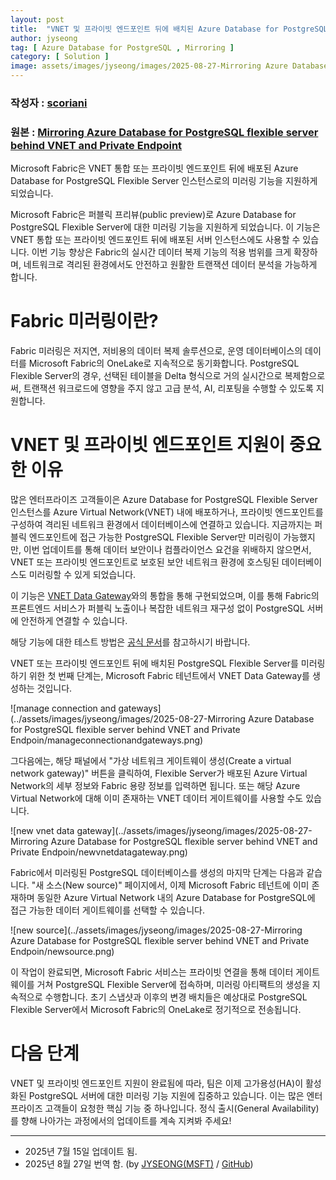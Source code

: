 ```yaml
---
layout: post
title:  "VNET 및 프라이빗 엔드포인트 뒤에 배치된 Azure Database for PostgreSQL Flexible Server 미러링"
author: jyseong
tag: [ Azure Database for PostgreSQL , Mirroring ]
category: [ Solution ]
image: assets/images/jyseong/images/2025-08-27-Mirroring Azure Database for PostgreSQL flexible server behind VNET and Private Endpoint/show-private-link-overview.png
---
```


### 작성자 : [scoriani](https://techcommunity.microsoft.com/users/scoriani/218343)
### 원본 : [Mirroring Azure Database for PostgreSQL flexible server behind VNET and Private Endpoint](https://techcommunity.microsoft.com/blog/adforpostgresql/mirroring-azure-database-for-postgresql-flexible-server-behind-vnet-and-private-/4432401)

Microsoft Fabric은 VNET 통합 또는 프라이빗 엔드포인트 뒤에 배포된 Azure Database for PostgreSQL Flexible Server 인스턴스로의 미러링 기능을 지원하게 되었습니다.

Microsoft Fabric은 퍼블릭 프리뷰(public preview)로 Azure Database for PostgreSQL Flexible Server에 대한 미러링 기능을 지원하게 되었습니다. 이 기능은 VNET 통합 또는 프라이빗 엔드포인트 뒤에 배포된 서버 인스턴스에도 사용할 수 있습니다.
이번 기능 향상은 Fabric의 실시간 데이터 복제 기능의 적용 범위를 크게 확장하며, 네트워크로 격리된 환경에서도 안전하고 원활한 트랜잭션 데이터 분석을 가능하게 합니다.

# Fabric 미러링이란?
Fabric 미러링은 저지연, 저비용의 데이터 복제 솔루션으로, 운영 데이터베이스의 데이터를 Microsoft Fabric의 OneLake로 지속적으로 동기화합니다.
PostgreSQL Flexible Server의 경우, 선택된 테이블을 Delta 형식으로 거의 실시간으로 복제함으로써, 트랜잭션 워크로드에 영향을 주지 않고 고급 분석, AI, 리포팅을 수행할 수 있도록 지원합니다.

# VNET 및 프라이빗 엔드포인트 지원이 중요한 이유
많은 엔터프라이즈 고객들이은 Azure Database for PostgreSQL Flexible Server 인스턴스를 Azure Virtual Network(VNET) 내에 배포하거나, 프라이빗 엔드포인트를 구성하여 격리된 네트워크 환경에서 데이터베이스에 연결하고 있습니다.
지금까지는 퍼블릭 엔드포인트에 접근 가능한 PostgreSQL Flexible Server만 미러링이 가능했지만, 이번 업데이트를 통해 데이터 보안이나 컴플라이언스 요건을 위배하지 않으면서, VNET 또는 프라이빗 엔드포인트로 보호된 보안 네트워크 환경에 호스팅된 데이터베이스도 미러링할 수 있게 되었습니다.

이 기능은 [VNET Data Gateway](https://learn.microsoft.com/en-us/data-integration/vnet/overview)와의 통합을 통해 구현되었으며, 이를 통해 Fabric의 프론트엔드 서비스가 퍼블릭 노출이나 복잡한 네트워크 재구성 없이 PostgreSQL 서버에 안전하게 연결할 수 있습니다.

해당 기능에 대한 테스트 방법은 [공식 문서](https://learn.microsoft.com/en-us/fabric/database/mirrored-database/azure-database-postgresql-tutorial)를 참고하시기 바랍니다.

VNET 또는 프라이빗 엔드포인트 뒤에 배치된 PostgreSQL Flexible Server를 미러링하기 위한 첫 번째 단계는, Microsoft Fabric 테넌트에서 VNET Data Gateway를 생성하는 것입니다.

![manage connection and gateways](../assets/images/jyseong/images/2025-08-27-Mirroring Azure Database for PostgreSQL flexible server behind VNET and Private Endpoin/manageconnectionandgateways.png)

그다음에는, 해당 패널에서 "가상 네트워크 게이트웨이 생성(Create a virtual network gateway)" 버튼을 클릭하여, Flexible Server가 배포된 Azure Virtual Network의 세부 정보와 Fabric 용량 정보를 입력하면 됩니다.
또는 해당 Azure Virtual Network에 대해 이미 존재하는 VNET 데이터 게이트웨이를 사용할 수도 있습니다.

![new vnet data gateway](../assets/images/jyseong/images/2025-08-27-Mirroring Azure Database for PostgreSQL flexible server behind VNET and Private Endpoin/newvnetdatagateway.png)

Fabric에서 미러링된 PostgreSQL 데이터베이스를 생성의 마지막 단계는 다음과 같습니다.
"새 소스(New source)" 페이지에서, 이제 Microsoft Fabric 테넌트에 이미 존재하며 동일한 Azure Virtual Network 내의 Azure Database for PostgreSQL에 접근 가능한 데이터 게이트웨이를 선택할 수 있습니다.

![new source](../assets/images/jyseong/images/2025-08-27-Mirroring Azure Database for PostgreSQL flexible server behind VNET and Private Endpoin/newsource.png)

이 작업이 완료되면, Microsoft Fabric 서비스는 프라이빗 연결을 통해 데이터 게이트웨이를 거쳐 PostgreSQL Flexible Server에 접속하며, 미러링 아티팩트의 생성을 지속적으로 수행합니다.
초기 스냅샷과 이후의 변경 배치들은 예상대로 PostgreSQL Flexible Server에서 Microsoft Fabric의 OneLake로 정기적으로 전송됩니다.

# 다음 단계
VNET 및 프라이빗 엔드포인트 지원이 완료됨에 따라, 팀은 이제 고가용성(HA)이 활성화된 PostgreSQL 서버에 대한 미러링 기능 지원에 집중하고 있습니다.
이는 많은 엔터프라이즈 고객들이 요청한 핵심 기능 중 하나입니다.
정식 출시(General Availability)를 향해 나아가는 과정에서의 업데이트를 계속 지켜봐 주세요!

----------

- 2025년 7월 15일 업데이트 됨.
- 2025년 8월 27일 번역 함. (by [JYSEONG(MSFT)](https://techcommunity.microsoft.com/users/ji%20yong%20seong/219866) / [GitHub](https://github.com/jiyongseong))